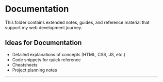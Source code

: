 # Documentation

This folder contains extended notes, guides, and reference material that support my web development journey.

## Ideas for Documentation
- Detailed explanations of concepts (HTML, CSS, JS, etc.)
- Code snippets for quick reference
- Cheatsheets
- Project planning notes

---
